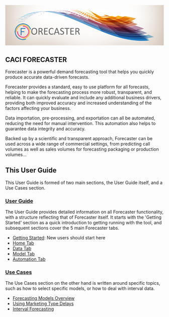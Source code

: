 
![CACI Forecaster](user-guide/Getting-started/imgs/ForecasterSplashWide.png)

## CACI FORECASTER

Forecaster is a powerful demand forecasting tool that helps you quickly produce accurate data-driven forecasts.

Forecaster provides a standard, easy to use platform for all forecasts, helping to make the forecasting process more robust, transparent, and reliable. It can quickly evaluate and include any additional business drivers, providing both improved accuracy and increased understanding of the factors affecting your business.

Data importation, pre-processing, and exportation can all be automated, reducing the need for manual intervention. This automation also helps to guarantee data integrity and accuracy.

Backed up by a scientific and transparent approach, Forecaster can be used across a wide range of commercial settings, from predicting call volumes as well as sales volumes for forecasting packaging or production volumes...

## This User Guide

This User Guide is formed of two main sections, the User Guide itself, and a Use Cases section. 

### [User Guide](/user-guide/user-guide.md)
The User Guide provides detailed information on all Forecaster functionality, with a structure reflecting that of Forecaster itself. It starts with the 'Getting Started' section as a quick introduction to getting running with the tool, and subsequent sections cover the 5 main Forecaster tabs. 
* [Getting Started](/user-guide/Getting-started/Getting-started.md): New users should start here
* [Home Tab](/user-guide/Home/Home.md)
* [Data Tab](/user-guide/Data/Data.md)
* [Model Tab](/user-guide/Forecasting/Forecasting.md)
* [Automation Tab](/user-guide/Automation/Automation.md)


### [Use Cases](/use-cases/use-cases.md)
The Use Cases section on the other hand is written around specific topics, such as how to select specific models, or how to deal with interval data.
* [Forecasting Models Overview](user-cases/Forecast-Models-Overview.md)
* [Using Marketing Type Delays](user-cases/Delays.md)
* [Interval Forecasting](user-cases/Interval-Forecasting.md)

